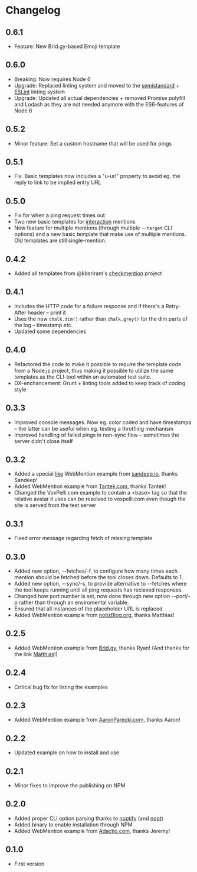 # Changelog

## 0.6.1

* Feature: New Brid.gy-based Emoji template

## 0.6.0

* Breaking: Now requires Node 6
* Upgrade: Replaced linting system and moved to the [semistandard](https://github.com/Flet/semistandard) + [ESLint](http://eslint.org/) linting system
* Upgrade: Updated all actual dependencies + removed Promise polyfill and Lodash as they are not needed anymore with the ES6-features of Node 6

## 0.5.2

* Minor feature: Set a custom hostname that will be used for pings

## 0.5.1

* Fix: Basic templates now includes a "u-url" property to avoid eg. the reply to link to be implied entry URL

## 0.5.0

* Fix for when a ping request times out
* Two new basic templates for [interaction](http://indiewebcamp.com/interactions) mentions
* New feature for multiple mentions (through multiple `--target` CLI options) and a new basic template that make use of multiple mentions. Old templates are still single-mention.

## 0.4.2

* Added all templates from @kbsriram's [checkmention](https://github.com/kbsriram/checkmention) project

## 0.4.1

* Includes the HTTP code for a failure response and if there's a Retry-After header – print it
* Uses the new `chalk.dim()` rather than `chalk.grey()` for the dim parts of the log – timestamp etc.
* Updated some dependencies

## 0.4.0

* Refactored the code to make it possible to require the template code from a Node.js project, thus making it possible to utilize the same templates as the CLI-tool within an automated test suite.
* DX-enchancement: Grunt + linting tools added to keep track of coding style

## 0.3.3

* Improved console messages. Now eg. color coded and have timestamps – the latter can be useful when eg. testing a throttling mechanism
* Improved handling of failed pings in non-sync flow – sometimes the server didn't close itself

## 0.3.2

* Added a special [like](http://indiewebcamp.com/like) WebMention example from [sandeep.io](http://www.sandeep.io/103), thanks Sandeep!
* Added WebMention example from [Tantek.com](http://tantek.com/2014/139/t1/going-homebrew-website-club-indieweb), thanks Tantek!
* Changed the VoxPelli.com example to contain a &lt;base&gt; tag so that the relative avatar it uses can be resolved to voxpelli.com even though the site is served from the test server

## 0.3.1

* Fixed error message regarding fetch of missing template

## 0.3.0

* Added new option, --fetches/-f, to configure how many times each mention should be fetched before the tool closes down. Defaults to 1.
* Added new option, --sync/-s, to provide alternative to --fetches where the tool keeps running until all ping requests has recieved responses.
* Changed how port number is set, now done through new option --port/-p rather than through an enviromental variable.
* Ensured that all instances of the placeholder URL is replaced
* Added WebMention example from [notizBlog.org](https://notizblog.org/2014/01/16/bridgy-webmentions-fuer-twitter-und-facebook/), thanks Matthias!

## 0.2.5

* Added WebMention example from [Brid.gy](http://brid.gy/), thanks Ryan! (And thanks for the link [Matthias](https://github.com/pfefferle)!)

## 0.2.4

* Critical bug fix for listing the examples

## 0.2.3

* Added WebMention example from [AaronParecki.com](aaronparecki.com/replies/2013/09/08/1/indiewebcampuk-webmention), thanks Aaron!

## 0.2.2

* Updated example on how to install and use

## 0.2.1

* Minor fixes to improve the publishing on NPM

## 0.2.0

* Added proper CLI option parsing thanks to [noptify](https://npmjs.org/package/noptify) (and [nopt](https://npmjs.org/package/nopt))
* Added binary to enable installation through NPM
* Added WebMention example from [Adactio.com](http://adactio.com/), thanks Jeremy!

## 0.1.0

* First version
